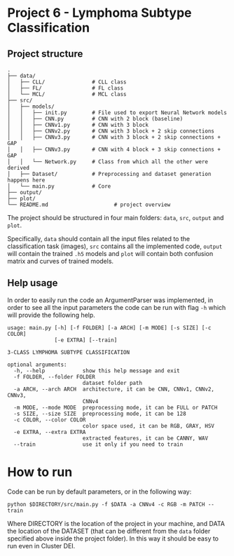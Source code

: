 # Project 6 - Lymphoma Subtype Classification

## Project structure

```
.
├── data/                 
│   ├── CLL/               # CLL class 
│   ├── FL/                # FL class 
│   └── MCL/               # MCL class 
├── src/      
│   ├── models/
│   │   ├── init.py        # File used to export Neural Network models    
│   │   ├── CNN.py         # CNN with 2 block (baseline)
│   │   ├── CNNv1.py       # CNN with 3 block     
│   │   ├── CNNv2.py       # CNN with 3 block + 2 skip connections     
│   │   ├── CNNv3.py       # CNN with 3 block + 2 skip connections + GAP    
│   │   ├── CNNv3.py       # CNN with 4 block + 3 skip connections + GAP       
│   │   └── Network.py     # Class from which all the other were derived    
│   ├── Dataset/           # Preprocessing and dataset generation happens here
│   └── main.py            # Core
├── output/  
├── plot/  
└── README.md                     # project overview
```

The project should be structured in four main folders: `data`, `src`, `output` and `plot`.

Specifically, `data` should contain all the input files related to the classification task (images), `src` contains all
the implemented code, `output` will contain the trained `.h5` models and `plot` will contain both confusion matrix and
curves of trained models.

## Help usage

In order to easily run the code an ArgumentParser was implemented, in order to see all the input parameters the code can
be run with flag `-h` which will provide the following help.

```
usage: main.py [-h] [-f FOLDER] [-a ARCH] [-m MODE] [-s SIZE] [-c COLOR]
               [-e EXTRA] [--train]

3-CLASS LYMPHOMA SUBTYPE CLASSIFICATION

optional arguments:
  -h, --help            show this help message and exit
  -f FOLDER, --folder FOLDER
                        dataset folder path
  -a ARCH, --arch ARCH  architecture, it can be CNN, CNNv1, CNNv2, CNNv3,
                        CNNv4
  -m MODE, --mode MODE  preprocessing mode, it can be FULL or PATCH
  -s SIZE, --size SIZE  preprocessing mode, it can be 128
  -c COLOR, --color COLOR
                        color space used, it can be RGB, GRAY, HSV
  -e EXTRA, --extra EXTRA
                        extracted features, it can be CANNY, WAV
  --train               use it only if you need to train
```

# How to run

Code can be run by default parameters, or in the following way:

```shell
python $DIRECTORY/src/main.py -f $DATA -a CNNv4 -c RGB -m PATCH --train
```

Where DIRECTORY is the location of the project in your machine, and DATA the location of the DATASET (that can be
different from the `data` folder specified above inside the project folder). In this way it should be easy to run even
in Cluster DEI.
